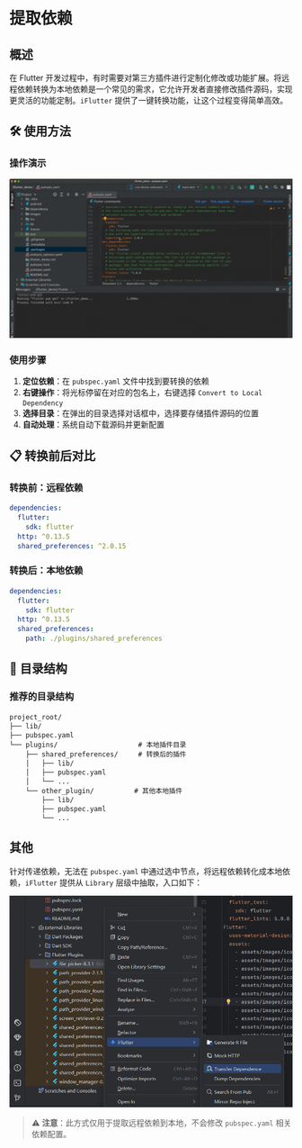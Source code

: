 # 提取依赖

## 概述

在 Flutter 开发过程中，有时需要对第三方插件进行定制化修改或功能扩展。将远程依赖转换为本地依赖是一个常见的需求，它允许开发者直接修改插件源码，实现更灵活的功能定制。`iFlutter` 提供了一键转换功能，让这个过程变得简单高效。


## 🛠️ 使用方法

### 操作演示

![提取依赖效果](../../configs/convert_local_dep.gif)

### 使用步骤

1. **定位依赖**：在 `pubspec.yaml` 文件中找到要转换的依赖
2. **右键操作**：将光标停留在对应的包名上，右键选择 `Convert to Local Dependency`
3. **选择目录**：在弹出的目录选择对话框中，选择要存储插件源码的位置
4. **自动处理**：系统自动下载源码并更新配置

## 📋 转换前后对比

### 转换前：远程依赖

```yaml
dependencies:
  flutter:
    sdk: flutter
  http: ^0.13.5
  shared_preferences: ^2.0.15
```

### 转换后：本地依赖

```yaml
dependencies:
  flutter:
    sdk: flutter
  http: ^0.13.5
  shared_preferences:
    path: ./plugins/shared_preferences
```

## 📁 目录结构

### 推荐的目录结构

```
project_root/
├── lib/
├── pubspec.yaml
└── plugins/                    # 本地插件目录
    ├── shared_preferences/     # 转换后的插件
    │   ├── lib/
    │   ├── pubspec.yaml
    │   └── ...
    └── other_plugin/          # 其他本地插件
        ├── lib/
        ├── pubspec.yaml
        └── ...
```

## 其他
针对传递依赖，无法在 `pubspec.yaml` 中通过选中节点，将远程依赖转化成本地依赖，`iFlutter` 提供从 `Library` 层级中抽取，入口如下：

![从Library层级提取依赖](../../configs/transfer_dependency.png)

> ⚠️ **注意**：此方式仅用于提取远程依赖到本地，不会修改 `pubspec.yaml` 相关依赖配置。